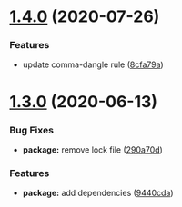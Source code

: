 # [1.4.0](https://github.com/fkm/eslint-config/compare/v1.3.0...v1.4.0) (2020-07-26)


### Features

* update comma-dangle rule ([8cfa79a](https://github.com/fkm/eslint-config/commit/8cfa79af9c786119ad5d774e6fa76144dd2930df))

# [1.3.0](https://github.com/fkm/eslint-config/compare/v1.2.0...v1.3.0) (2020-06-13)


### Bug Fixes

* **package:** remove lock file ([290a70d](https://github.com/fkm/eslint-config/commit/290a70d06edcd611e9a81acb84180bbf882e4303))


### Features

* **package:** add dependencies ([9440cda](https://github.com/fkm/eslint-config/commit/9440cda71b28678f3b85b088c16f300c03dc1e9c))

